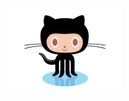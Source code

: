 
 
  

<a href="https://github.com/sofien-NJ" target="_blank">
 <br><br><br><br><br><br>
<img align="left" alt="Sofien " width="180px" src="https://github.com/sofiennjeimi/sofiennjeimi/blob/main/octocat.gif?raw=true" />
</a>
